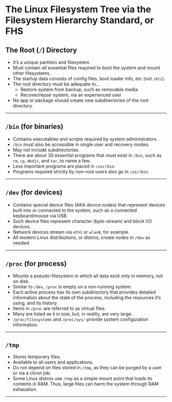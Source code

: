 # The Linux Filesystem Tree via the Filesystem Hierarchy Standard, or FHS

## The Root (`/`) Directory

* It’s a unique partition and filesystem.
* Must contain *all* essential files required to boot the system and mount other filesystems.
* The startup data consists of config files, boot loader info, etc (not `/etc`).
* The root directory must be adequate to…
   - Restore system from backup, such as removable media
   - Recover/repair system, via an experienced user
* No app or package should create new subdirectories of the root directory.

---

## `/bin` (for binaries)

* Contains executables and scripts required by system administrators.
* `/bin` must also be accessible in single user and recovery modes.
* May not include subdirectories.
* There are about 30 essential programs that must exist in `/bin`, such as `rm`, `cp`, `mkdir`, and `tar`, to name a few.
* Less important programs are placed in `/usr/bin`.
* Programs required strictly by non-root users also go in `/usr/bin`.

---

## `/dev` (for devices)

* Contains special device files (AKA device nodes) that represent devices built into or connected to the system, such as a connected keyboard/mouse via USB.
* Such device files represent character (byte-stream) and block I/O devices.
* Network devices stream via `eth1` or `wlan0`, for example.
* All modern Linux distributions, or distros, create nodes in `/dev` as needed.

---

## `/proc` (for process)

* Mounts a pseudo-filesystem in which all data exist *only* in memory, not on disk.
* Similar to `/dev`, `/proc` is empty on a non-running system.
* Each active process has its own subdirectory that provides detailed information about the state of the process, including the resources it’s using, and its history.
* Items in `/proc` are referred to as virtual files.
* Many are listed as `0` in size, but, in reality, are very large.
* `/proc/filesystems` and `/proc/sys/` provide system configuration information.

---

## `/tmp`
* Stores temporary files.
* Available to all users and applications.
* Do not depend on files stored in `/tmp`, as they can be purged by a user or via a chron job.
* Some Linux distros use `/tmp` as a simple mount point that loads its contents in RAM. Thus, large files can harm the system through RAM exhaustion.

---
